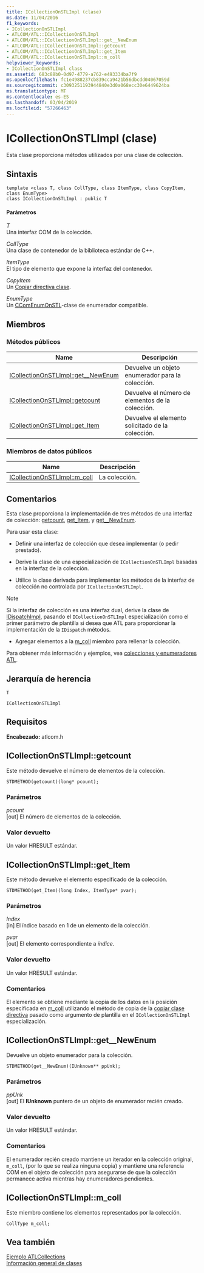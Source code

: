 ```yaml
---
title: ICollectionOnSTLImpl (clase)
ms.date: 11/04/2016
f1_keywords:
- ICollectionOnSTLImpl
- ATLCOM/ATL::ICollectionOnSTLImpl
- ATLCOM/ATL::ICollectionOnSTLImpl::get__NewEnum
- ATLCOM/ATL::ICollectionOnSTLImpl::getcount
- ATLCOM/ATL::ICollectionOnSTLImpl::get_Item
- ATLCOM/ATL::ICollectionOnSTLImpl::m_coll
helpviewer_keywords:
- ICollectionOnSTLImpl class
ms.assetid: 683c88b0-0d97-4779-a762-e493334ba7f9
ms.openlocfilehash: fc1e4988237cb839cca9421b56dbcdd04067059d
ms.sourcegitcommit: c3093251193944840e3d0a068ecc30e6449624ba
ms.translationtype: MT
ms.contentlocale: es-ES
ms.lasthandoff: 03/04/2019
ms.locfileid: "57266463"
---
```

# <a name="icollectiononstlimpl-class"></a>ICollectionOnSTLImpl (clase)

Esta clase proporciona métodos utilizados por una clase de colección.

## <a name="syntax"></a>Sintaxis

```
template <class T, class CollType, class ItemType, class CopyItem, class EnumType>
class ICollectionOnSTLImpl : public T
```

#### <a name="parameters"></a>Parámetros

*T*<br/>
Una interfaz COM de la colección.

*CollType*<br/>
Una clase de contenedor de la biblioteca estándar de C++.

*ItemType*<br/>
El tipo de elemento que expone la interfaz del contenedor.

*CopyItem*<br/>
Un [Copiar directiva clase](../../atl/atl-copy-policy-classes.md).

*EnumType*<br/>
Un [CComEnumOnSTL](../../atl/reference/ccomenumonstl-class.md)-clase de enumerador compatible.

## <a name="members"></a>Miembros

### <a name="public-methods"></a>Métodos públicos

|Name|Descripción|
|----------|-----------------|
|[ICollectionOnSTLImpl::get__NewEnum](#newenum)|Devuelve un objeto enumerador para la colección.|
|[ICollectionOnSTLImpl::getcount](#get_count)|Devuelve el número de elementos de la colección.|
|[ICollectionOnSTLImpl::get_Item](#get_item)|Devuelve el elemento solicitado de la colección.|

### <a name="public-data-members"></a>Miembros de datos públicos

|Name|Descripción|
|----------|-----------------|
|[ICollectionOnSTLImpl::m_coll](#m_coll)|La colección.|

## <a name="remarks"></a>Comentarios

Esta clase proporciona la implementación de tres métodos de una interfaz de colección: [getcount](#get_count), [get_Item](#get_item), y [get__NewEnum](#newenum).

Para usar esta clase:

- Definir una interfaz de colección que desea implementar (o pedir prestado).

- Derive la clase de una especialización de `ICollectionOnSTLImpl` basadas en la interfaz de la colección.

- Utilice la clase derivada para implementar los métodos de la interfaz de colección no controlada por `ICollectionOnSTLImpl`.

> [!NOTE]
>  Si la interfaz de colección es una interfaz dual, derive la clase de [IDispatchImpl](../../atl/reference/idispatchimpl-class.md), pasando el `ICollectionOnSTLImpl` especialización como el primer parámetro de plantilla si desea que ATL para proporcionar la implementación de la `IDispatch` métodos.

- Agregar elementos a la [m_coll](#m_coll) miembro para rellenar la colección.

Para obtener más información y ejemplos, vea [colecciones y enumeradores ATL](../../atl/atl-collections-and-enumerators.md).

## <a name="inheritance-hierarchy"></a>Jerarquía de herencia

`T`

`ICollectionOnSTLImpl`

## <a name="requirements"></a>Requisitos

**Encabezado:** atlcom.h

##  <a name="get_count"></a>  ICollectionOnSTLImpl::getcount

Este método devuelve el número de elementos de la colección.

```
STDMETHOD(getcount)(long* pcount);
```

### <a name="parameters"></a>Parámetros

*pcount*<br/>
[out] El número de elementos de la colección.

### <a name="return-value"></a>Valor devuelto

Un valor HRESULT estándar.

##  <a name="get_item"></a>  ICollectionOnSTLImpl::get_Item

Este método devuelve el elemento especificado de la colección.

```
STDMETHOD(get_Item)(long Index, ItemType* pvar);
```

### <a name="parameters"></a>Parámetros

*Index*<br/>
[in] El índice basado en 1 de un elemento de la colección.

*pvar*<br/>
[out] El elemento correspondiente a *índice*.

### <a name="return-value"></a>Valor devuelto

Un valor HRESULT estándar.

### <a name="remarks"></a>Comentarios

El elemento se obtiene mediante la copia de los datos en la posición especificada en [m_coll](#m_coll) utilizando el método de copia de la [copiar clase directiva](../../atl/atl-copy-policy-classes.md) pasado como argumento de plantilla en el `ICollectionOnSTLImpl` especialización.

##  <a name="newenum"></a>  ICollectionOnSTLImpl::get__NewEnum

Devuelve un objeto enumerador para la colección.

```
STDMETHOD(get__NewEnum)(IUnknown** ppUnk);
```

### <a name="parameters"></a>Parámetros

*ppUnk*<br/>
[out] El **IUnknown** puntero de un objeto de enumerador recién creado.

### <a name="return-value"></a>Valor devuelto

Un valor HRESULT estándar.

### <a name="remarks"></a>Comentarios

El enumerador recién creado mantiene un iterador en la colección original, `m_coll`, (por lo que se realiza ninguna copia) y mantiene una referencia COM en el objeto de colección para asegurarse de que la colección permanece activa mientras hay enumeradores pendientes.

##  <a name="m_coll"></a>  ICollectionOnSTLImpl::m_coll

Este miembro contiene los elementos representados por la colección.

```
CollType m_coll;
```

## <a name="see-also"></a>Vea también

[Ejemplo ATLCollections](../../visual-cpp-samples.md)<br/>
[Información general de clases](../../atl/atl-class-overview.md)
